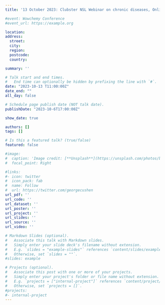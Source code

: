 ```yaml
---
title: '13 October 2023: Clubster NSL Webinar on chronic diseases, Online'

#event: Wowchemy Conference
#event_url: https://example.org

location:
address:
  street:
  city:
  region:
  postcode:
  country:

summary: ''

# Talk start and end times.
#   End time can optionally be hidden by prefixing the line with `#`.
date: "2023-10-13 T11:00:00Z"
date_end: ""
all_day: false

# Schedule page publish date (NOT talk date).
publishDate: "2023-10-6T17:00:00Z"

show_date: true

authors: []
tags: []

# Is this a featured talk? (true/false)
featured: false

#image:
#  caption: 'Image credit: [**Unsplash**](https://unsplash.com/photos/bzdhc5b3Bxs)'
#  focal_point: Right

#links:
#- icon: twitter
#  icon_pack: fab
#  name: Follow
#  url: https://twitter.com/georgecushen
url_pdf: ''
url_code: ''
url_dataset: ''
url_poster: ''
url_project: ''
url_slides: ''
url_source: ''
url_video: ''

# Markdown Slides (optional).
#   Associate this talk with Markdown slides.
#   Simply enter your slide deck's filename without extension.
#   E.g. `slides = "example-slides"` references `content/slides/example-slides.md`.
#   Otherwise, set `slides = ""`.
#slides: example

# Projects (optional).
#   Associate this post with one or more of your projects.
#   Simply enter your project's folder or file name without extension.
#   E.g. `projects = ["internal-project"]` references `content/project/deep-learning/index.md`.
#   Otherwise, set `projects = []`.
#projects:
#- internal-project
---
```

